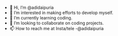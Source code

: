- 👋 Hi, I’m @adidaipuria
- 👀 I’m interested in making efforts to develop myself.
- 🌱 I’m currently learning coding.
- 💞️ I’m looking to collaborate on coding projects.
- 📫 How to reach me at Insta/tele -@adidaipuria

<!---
adidaipuria/adidaipuria is a ✨ special ✨ repository because its `README.md` (this file) appears on your GitHub profile.
You can click the Preview link to take a look at your changes.
--->
